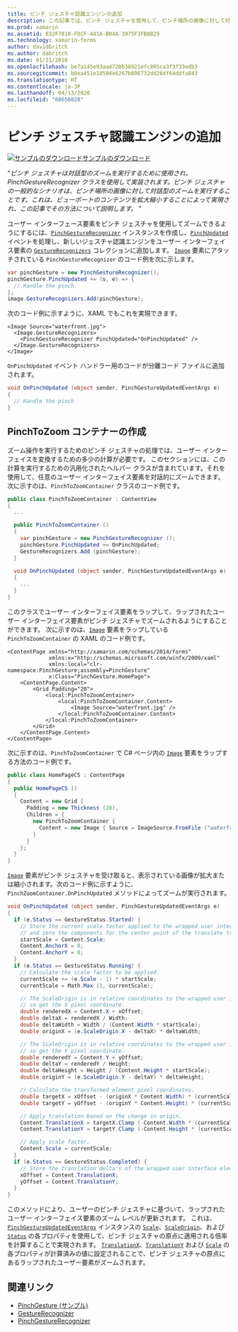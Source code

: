 ```yaml
---
title: ピンチ ジェスチャ認識エンジンの追加
description: この記事では、ピンチ ジェスチャを使用して、ピンチ場所の画像に対して対話型のズームを実行する方法について説明します。
ms.prod: xamarin
ms.assetid: 832F7810-F0CF-441A-B04A-3975F3FB8B29
ms.technology: xamarin-forms
author: davidbritch
ms.author: dabritch
ms.date: 01/21/2016
ms.openlocfilehash: be7a145e93aa4720b38921efc895ca3f3f33edb3
ms.sourcegitcommit: b0ea451e18504e6267b896732dd26df64ddfa843
ms.translationtype: HT
ms.contentlocale: ja-JP
ms.lasthandoff: 04/13/2020
ms.locfileid: "68656028"
---
```

# <a name="adding-a-pinch-gesture-recognizer"></a>ピンチ ジェスチャ認識エンジンの追加

[![サンプルのダウンロード](~/media/shared/download.png)サンプルのダウンロード](https://docs.microsoft.com/samples/xamarin/xamarin-forms-samples/workingwithgestures-pinchgesture)

"_ピンチ ジェスチャは対話型のズームを実行するために使用され、PinchGestureRecognizer クラスを使用して実装されます。ピンチ ジェスチャの一般的なシナリオは、ピンチ場所の画像に対して対話型のズームを実行することです。これは、ビューポートのコンテンツを拡大縮小することによって実現され、この記事でその方法について説明します。_ "

ユーザー インターフェース要素をピンチ ジェスチャを使用してズームできるようにするには、[`PinchGestureRecognizer`](xref:Xamarin.Forms.PinchGestureRecognizer) インスタンスを作成し、[`PinchUpdated`](xref:Xamarin.Forms.PinchGestureRecognizer.PinchUpdated) イベントを処理し、新しいジェスチャ認識エンジンをユーザー インターフェイス要素の [`GestureRecognizers`](xref:Xamarin.Forms.View.GestureRecognizers) コレクションに追加します。 [`Image`](xref:Xamarin.Forms.Image) 要素にアタッチされている `PinchGestureRecognizer` のコード例を次に示します。

```csharp
var pinchGesture = new PinchGestureRecognizer();
pinchGesture.PinchUpdated += (s, e) => {
  // Handle the pinch
};
image.GestureRecognizers.Add(pinchGesture);
```

次のコード例に示すように、XAML でもこれを実現できます。

```xaml
<Image Source="waterfront.jpg">
  <Image.GestureRecognizers>
    <PinchGestureRecognizer PinchUpdated="OnPinchUpdated" />
  </Image.GestureRecognizers>
</Image>
```

`OnPinchUpdated` イベント ハンドラー用のコードが分離コード ファイルに追加されます。

```csharp
void OnPinchUpdated (object sender, PinchGestureUpdatedEventArgs e)
{
  // Handle the pinch
}
```

## <a name="creating-a-pinchtozoom-container"></a>PinchToZoom コンテナーの作成

ズーム操作を実行するためのピンチ ジェスチャの処理では、ユーザー インターフェイスを変換するための多少の計算が必要です。 このセクションには、この計算を実行するための汎用化されたヘルパー クラスが含まれています。それを使用して、任意のユーザー インターフェイス要素を対話的にズームできます。 次に示すのは、`PinchToZoomContainer` クラスのコード例です。

```csharp
public class PinchToZoomContainer : ContentView
{
  ...

  public PinchToZoomContainer ()
  {
    var pinchGesture = new PinchGestureRecognizer ();
    pinchGesture.PinchUpdated += OnPinchUpdated;
    GestureRecognizers.Add (pinchGesture);
  }

  void OnPinchUpdated (object sender, PinchGestureUpdatedEventArgs e)
  {
    ...
  }
}
```

このクラスでユーザー インターフェイス要素をラップして、ラップされたユーザー インターフェイス要素がピンチ ジェスチャでズームされるようにすることができます。 次に示すのは、[`Image`](xref:Xamarin.Forms.Image) 要素をラップしている `PinchToZoomContainer` の XAML のコード例です。

```xaml
<ContentPage xmlns="http://xamarin.com/schemas/2014/forms"
             xmlns:x="http://schemas.microsoft.com/winfx/2009/xaml"
             xmlns:local="clr-namespace:PinchGesture;assembly=PinchGesture"
             x:Class="PinchGesture.HomePage">
    <ContentPage.Content>
        <Grid Padding="20">
            <local:PinchToZoomContainer>
                <local:PinchToZoomContainer.Content>
                    <Image Source="waterfront.jpg" />
                </local:PinchToZoomContainer.Content>
            </local:PinchToZoomContainer>
        </Grid>
    </ContentPage.Content>
</ContentPage>
```

次に示すのは、`PinchToZoomContainer` で C# ページ内の [`Image`](xref:Xamarin.Forms.Image) 要素をラップする方法のコード例です。

```csharp
public class HomePageCS : ContentPage
{
  public HomePageCS ()
  {
    Content = new Grid {
      Padding = new Thickness (20),
      Children = {
        new PinchToZoomContainer {
          Content = new Image { Source = ImageSource.FromFile ("waterfront.jpg") }
        }
      }
    };
  }
}
```

[`Image`](xref:Xamarin.Forms.Image) 要素がピンチ ジェスチャを受け取ると、表示されている画像が拡大または縮小されます。次のコード例に示すように、`PinchZoomContainer.OnPinchUpdated` メソッドによってズームが実行されます。

```csharp
void OnPinchUpdated (object sender, PinchGestureUpdatedEventArgs e)
{
  if (e.Status == GestureStatus.Started) {
    // Store the current scale factor applied to the wrapped user interface element,
    // and zero the components for the center point of the translate transform.
    startScale = Content.Scale;
    Content.AnchorX = 0;
    Content.AnchorY = 0;
  }
  if (e.Status == GestureStatus.Running) {
    // Calculate the scale factor to be applied.
    currentScale += (e.Scale - 1) * startScale;
    currentScale = Math.Max (1, currentScale);

    // The ScaleOrigin is in relative coordinates to the wrapped user interface element,
    // so get the X pixel coordinate.
    double renderedX = Content.X + xOffset;
    double deltaX = renderedX / Width;
    double deltaWidth = Width / (Content.Width * startScale);
    double originX = (e.ScaleOrigin.X - deltaX) * deltaWidth;

    // The ScaleOrigin is in relative coordinates to the wrapped user interface element,
    // so get the Y pixel coordinate.
    double renderedY = Content.Y + yOffset;
    double deltaY = renderedY / Height;
    double deltaHeight = Height / (Content.Height * startScale);
    double originY = (e.ScaleOrigin.Y - deltaY) * deltaHeight;

    // Calculate the transformed element pixel coordinates.
    double targetX = xOffset - (originX * Content.Width) * (currentScale - startScale);
    double targetY = yOffset - (originY * Content.Height) * (currentScale - startScale);

    // Apply translation based on the change in origin.
    Content.TranslationX = targetX.Clamp (-Content.Width * (currentScale - 1), 0);
    Content.TranslationY = targetY.Clamp (-Content.Height * (currentScale - 1), 0);

    // Apply scale factor.
    Content.Scale = currentScale;
  }
  if (e.Status == GestureStatus.Completed) {
    // Store the translation delta's of the wrapped user interface element.
    xOffset = Content.TranslationX;
    yOffset = Content.TranslationY;
  }
}
```

このメソッドにより、ユーザーのピンチ ジェスチャに基づいて、ラップされたユーザー インターフェイス要素のズーム レベルが更新されます。 これは、[`PinchGestureUpdatedEventArgs`](xref:Xamarin.Forms.PinchGestureUpdatedEventArgs) インスタンスの [`Scale`](xref:Xamarin.Forms.PinchGestureUpdatedEventArgs.Scale)、[`ScaleOrigin`](xref:Xamarin.Forms.PinchGestureUpdatedEventArgs.ScaleOrigin)、および [`Status`](xref:Xamarin.Forms.PinchGestureUpdatedEventArgs.Status) の各プロパティを使用して、ピンチ ジェスチャの原点に適用される倍率を計算することで実現されます。 [`TranslationX`](xref:Xamarin.Forms.VisualElement.TranslationX)、[`TranslationY`](xref:Xamarin.Forms.VisualElement.TranslationY) および [`Scale`](xref:Xamarin.Forms.VisualElement.Scale) の各プロパティが計算済みの値に設定されることで、ピンチ ジェスチャの原点にあるラップされたユーザー要素がズームされます。

## <a name="related-links"></a>関連リンク

- [PinchGesture (サンプル)](https://docs.microsoft.com/samples/xamarin/xamarin-forms-samples/workingwithgestures-pinchgesture)
- [GestureRecognizer](xref:Xamarin.Forms.GestureRecognizer)
- [PinchGestureRecognizer](xref:Xamarin.Forms.PinchGestureRecognizer)
